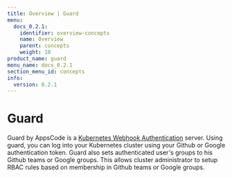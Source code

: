 ```yaml
---
title: Overview | Guard
menu:
  docs_0.2.1:
    identifier: overview-concepts
    name: Overview
    parent: concepts
    weight: 10
product_name: guard
menu_name: docs_0.2.1
section_menu_id: concepts
info:
  version: 0.2.1
---
```


# Guard

 Guard by AppsCode is a [Kubernetes Webhook Authentication](https://kubernetes.io/docs/admin/authentication/#webhook-token-authentication) server. Using guard, you can log into your Kubernetes cluster using your Github or Google authentication token. Guard also sets authenticated user's groups to his Github teams or Google groups. This allows cluster administrator to setup RBAC rules based on membership in Github teams or Google groups.

